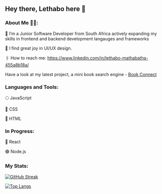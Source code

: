 ## Hey there, Lethabo here 👋

### About Me 👩‍💻:

🦾 I’m a Junior Software Developer from South Africa actively expanding my skills in frontend and backend development langauges and frameworks

🎡 I find great joy in UI/UX design. 

🖇 How to reach me: https://www.linkedin.com/in/lethabo-mathabatha-455a8b18a/

Have a look at my latest project, a mini book search engine - [Book Connect](https://github.com/lethabomathabatha/LETMAT077_FTO2301_GroupB_LethaboMathabatha_IWA19.git)


### Languages and Tools:
🌕 JavaScript

🔵 CSS

🔴 HTML


### In Progress:
🌌 React 

🟢 Node.js





### My Stats:
[![GitHub Streak](https://streak-stats.demolab.com?user=lethabomathabatha&theme=transparent&hide_border=true&border_radius=14&exclude_days=Sun%2CSat)](https://git.io/streak-stats)

[![Top Langs](https://github-readme-stats.vercel.app/api/top-langs/?username=lethabomathabatha&layout=donut&theme=transparent&hide_border=true&border_radius=14)](https://github.com/lethabomathabatha/github-readme-stats)
